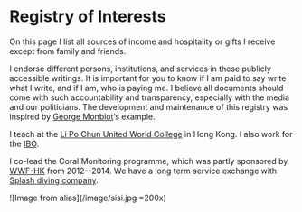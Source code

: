# Registry of Interests

On this page I list all sources of income and hospitality or gifts I receive except from family and friends.

I endorse different persons, institutions, and services in these publicly accessible writings. It is important for you to know if I am paid to say write what I write, and if I am, who is paying me. I believe all documents should come with such accountability and transparency, especially with the media and our politicians. The development and maintenance of this registry was inspired by [George Monbiot](http://www.monbiot.com/registry-of-interests/)‘s example.

I teach at the [Li Po Chun United World College](http://www.lpcuwc.edu.hk/) in Hong Kong. I also work for the [IBO](http://www.ibo.org/).

I co-lead the Coral Monitoring programme, which was partly sponsored by [WWF-HK](https://www.wwf.org.hk/) from 2012--2014. We have a long term service exchange with [Splash diving company](https://www.splashhk.com/).

![Image from alias](/image/sisi.jpg =200x)